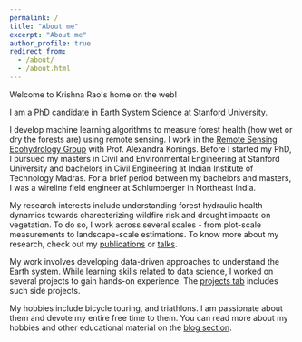 ```yaml
---
permalink: /
title: "About me"
excerpt: "About me"
author_profile: true
redirect_from: 
  - /about/
  - /about.html
---
```

Welcome to Krishna Rao's home on the web!

I am a PhD candidate in Earth System Science at Stanford University. 

I develop machine learning algorithms to measure forest health (how wet or dry the forests are) using remote sensing. I work in the [Remote Sensing Ecohydrology Group](https://koningslab.stanford.edu/) with Prof. Alexandra Konings. Before I started my PhD, I pursued my masters in Civil and Environmental Engineering at Stanford University and bachelors in Civil Engineering at Indian Institute of Technology Madras. For a brief period between my bachelors and masters, I was a wireline field engineer at Schlumberger in Northeast India. 

My research interests include understanding forest hydraulic health dynamics towards charecterizing wildfire risk and drought impacts on vegetation. To do so, I work across several scales - from plot-scale measurements to landscape-scale estimations.  To know more about my research, check out my [publications](https://krishnakrao.github.io/publications/) or [talks](https://krishnakrao.github.io/talks/). 

My work involves developing data-driven approaches to understand the Earth system. While learning skills related to data science, I worked on several projects to gain hands-on experience. The [projects tab](https://krishnakrao.github.io/projects/) includes such side projects.

My hobbies include bicycle touring, and triathlons. I am passionate about them and devote my entire free time to them. You can read more about my hobbies and other educational material on the [blog section](https://krishnakrao.github.io/blog/). 
